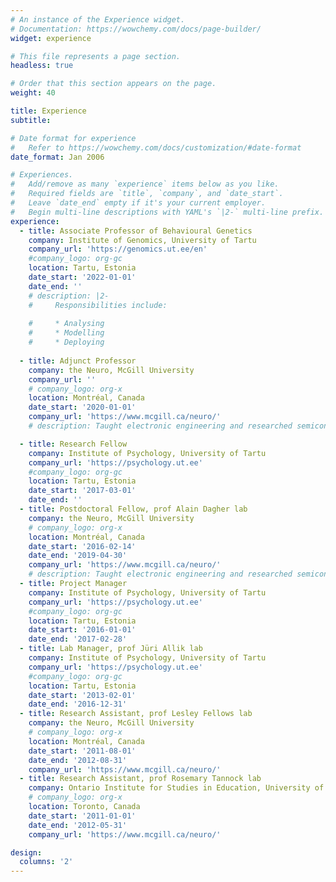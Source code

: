 ```yaml
---
# An instance of the Experience widget.
# Documentation: https://wowchemy.com/docs/page-builder/
widget: experience

# This file represents a page section.
headless: true

# Order that this section appears on the page.
weight: 40

title: Experience
subtitle:

# Date format for experience
#   Refer to https://wowchemy.com/docs/customization/#date-format
date_format: Jan 2006

# Experiences.
#   Add/remove as many `experience` items below as you like.
#   Required fields are `title`, `company`, and `date_start`.
#   Leave `date_end` empty if it's your current employer.
#   Begin multi-line descriptions with YAML's `|2-` multi-line prefix.
experience:
  - title: Associate Professor of Behavioural Genetics
    company: Institute of Genomics, University of Tartu
    company_url: 'https://genomics.ut.ee/en'
    #company_logo: org-gc
    location: Tartu, Estonia
    date_start: '2022-01-01'
    date_end: ''
    # description: |2-
    #     Responsibilities include:
        
    #     * Analysing
    #     * Modelling
    #     * Deploying
        
  - title: Adjunct Professor
    company: the Neuro, McGill University 
    company_url: ''
    # company_logo: org-x
    location: Montréal, Canada
    date_start: '2020-01-01'
    company_url: 'https://www.mcgill.ca/neuro/'
    # description: Taught electronic engineering and researched semiconductor physics.

  - title: Research Fellow
    company: Institute of Psychology, University of Tartu
    company_url: 'https://psychology.ut.ee'
    #company_logo: org-gc
    location: Tartu, Estonia
    date_start: '2017-03-01'
    date_end: ''
  - title: Postdoctoral Fellow, prof Alain Dagher lab
    company: the Neuro, McGill University 
    # company_logo: org-x
    location: Montréal, Canada
    date_start: '2016-02-14'
    date_end: '2019-04-30'
    company_url: 'https://www.mcgill.ca/neuro/'
    # description: Taught electronic engineering and researched semiconductor physics.
  - title: Project Manager
    company: Institute of Psychology, University of Tartu
    company_url: 'https://psychology.ut.ee'
    #company_logo: org-gc
    location: Tartu, Estonia
    date_start: '2016-01-01'
    date_end: '2017-02-28'
  - title: Lab Manager, prof Jüri Allik lab
    company: Institute of Psychology, University of Tartu
    company_url: 'https://psychology.ut.ee'
    #company_logo: org-gc
    location: Tartu, Estonia
    date_start: '2013-02-01'
    date_end: '2016-12-31'
  - title: Research Assistant, prof Lesley Fellows lab
    company: the Neuro, McGill University 
    # company_logo: org-x
    location: Montréal, Canada
    date_start: '2011-08-01'
    date_end: '2012-08-31'
    company_url: 'https://www.mcgill.ca/neuro/'
  - title: Research Assistant, prof Rosemary Tannock lab
    company: Ontario Institute for Studies in Education, University of Toronto 
    # company_logo: org-x
    location: Toronto, Canada
    date_start: '2011-01-01'
    date_end: '2012-05-31'
    company_url: 'https://www.mcgill.ca/neuro/'

design:
  columns: '2'
---
```

